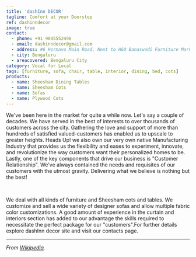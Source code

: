 ```yaml
---
title: 'dashInn DECOR'
tagline: Comfort at your Doorstep
ref: dashinndecor
image: true
contact:
  - phone: +91 9845552498
  - email: dashinndecor@gmail.com
  - address: #6 Hormavu Main Road, Next to H&O Banaswadi Furniture Market, 560043
  - city: Bengaluru
  - areacovered: Bengaluru City   
category: Vocal for Local
tags: [furniture, sofa, chair, table, interior, dining, bed, cots]
products:
  - name: Sheesham Dining Tables
  - name: Sheesham Cots
  - name: Sofas
  - name: Plywood Cots
---
```


   We've been here in the market for quite a while now. Let's say a couple of decades. We have served in the best of interests to over thousands of customers across the city. Gathering the love and support of more than hundreds of satisfied valued-customers has enabled us to upscale to greater heights. Heads Up! we also own our very own native Manufacturing Industry that provides us the flexibility and eases to experiment, innovate, and revolutionize the way customers want their personalized homes to be. Lastly, one of the key components that drive our business is "Customer Relationship". We've always contained the needs and requisites of our customers with the utmost gravity. Delivering what we believe is nothing but the best!

​

  We deal with all kinds of furniture and Sheesham cots and tables. We customize and sell a wide variety of designer sofas and allow multiple fabric color customizations. A good amount of experience in the curtain and interiors section has added to our advantage the skills required to necessitate the perfect package for our "customers".For further details explore dashInn decor site and visit our contacts page.

---

_From [Wikipedia](https://en.wikipedia.org/wiki/Patanjali_Ayurved)._
